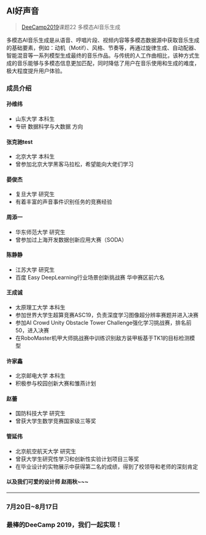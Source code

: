 ## AI好声音

> [DeeCamp2019](<https://deecamp.chuangxin.com/>)课题22 多模态AI音乐生成

多模态AI音乐生成是从语音、哼唱片段、视频内容等多模态数据源中获取音乐生成的基础要素，例如：动机（Motif）、风格、节奏等，再通过旋律生成、自动配器、智能混音等一系列模型生成最终的音乐作品。与传统的人工作曲相比，该种方式生成的音乐能够与多模态信息更加匹配，同时降低了用户在音乐使用和生成的难度，极大程度提升用户体验。

### 成员介绍

#### 孙维纬

- 山东大学 本科生
- 专研 数据科学与大数据 方向

#### 张克驰test

- 北京大学 本科生
- 曾参加北京大学黑客马拉松，希望能向大佬们学习

#### 晏俊杰

- 复旦大学 研究生
- 有着丰富的声音事件识别任务的竞赛经验

#### 周添一

- 华东师范大学 研究生
- 曾参加过上海开发数据创新应用大赛（SODA）

#### 陈静静

- 江苏大学 研究生
- 百度 Easy DeepLearning行业场景创新挑战赛 华中赛区前六名

#### 王成诚

- 太原理工大学 本科生
- 参加世界大学生超算竞赛ASC19，负责深度学习图像超分辨率赛题并进入决赛
- 参加AI Crowd Unity Obstacle Tower Challenge强化学习挑战赛，排名前50，进入决赛
- 在RoboMaster机甲大师挑战赛中训练识别敌方装甲板基于TK1的目标检测模型

#### 许家鑫

- 北京邮电大学 本科生
- 积极参与校园创新大赛和雏燕计划

#### 赵蕾

- 国防科技大学 研究生
- 曾获大学生数学竞赛国家级三等奖

#### 管延伟

- 北京航空航天大学 研究生
- 曾获大学生研究性学习和创新性实验计划项目三等奖
- 在毕业设计的实物展示中获得第二名的成绩，得到了校领导和老师的深刻肯定



#### 以及我们可爱的设计师 赵雨秋~~~



------

### **7月20日~8月17日**

### 最棒的DeeCamp 2019，我们一起实现！
